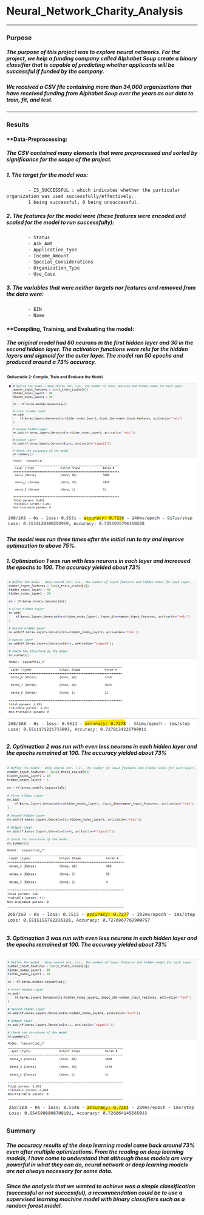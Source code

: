 # Neural_Network_Charity_Analysis
---
### Purpose
##### The purpose of this project was to explore neural networks. For the project, we help a funding company called Alphabet Soup create a binary classifier that is capable of predicting whether applicants will be successful if funded by the company.
##### We received a CSV file containing more than 34,000 organizations that have received funding from Alphabet Soup over the years as our data to train, fit, and test.
---
### Results
#### **Data-Preprocessing:
##### The CSV contained many elements that were preprocessed and sorted by significance for the scope of the project.
##### 1. The target for the model was:
            - IS_SUCCESSFUL : which indicates whether the particular organization was used successfully/effectively. 
            1 being successful, 0 being unsuccessful.
##### 2. The features for the model were (these features were encoded and scaled for the model to run successfully):
            - Status
            - Ask_Amt
            - Application_Tyoe
            - Income_Amount
            - Special_Considerations
            - Organization_Type
            - Use_Case
##### 3. The variables that were neither targets nor features and removed from the data were:
            - EIN
            - Name
#### **Compiling, Training, and Evaluating the model:
##### The original model had 80 neurons in the first hidden layer and 30 in the second hidden layer. The activation functions were relu for the hidden layers and sigmoid for the outer layer. The model ran 50 epochs and produced around a 73% accuracy.
![](https://github.com/yfaulkne/Neural_Network_Charity_Analysis/blob/main/Resources/images/compile_train_evaluate.png)
![](https://github.com/yfaulkne/Neural_Network_Charity_Analysis/blob/main/Resources/images/accuracy.png)
##### The model was run three times after the initial run to try and improve optimaztion to above 75%. 
##### 1. Optimization 1 was run with less neurons in each layer and increased the epochs to 100. The accuracy yielded about 73%
![](https://github.com/yfaulkne/Neural_Network_Charity_Analysis/blob/main/Resources/images/optimazation1.png)
![](https://github.com/yfaulkne/Neural_Network_Charity_Analysis/blob/main/Resources/images/optimization1_accuracy.png)
##### 2. Optimaztion 2 was run with even less neurons in each hidden layer and the epochs remained at 100. The accuracy yielded about 73%
![](https://github.com/yfaulkne/Neural_Network_Charity_Analysis/blob/main/Resources/images/optimization2.png)
![](https://github.com/yfaulkne/Neural_Network_Charity_Analysis/blob/main/Resources/images/optimization2_accuracy.png)
##### 3. Optimaztion 3 was run with even less neurons in each hidden layer and the epochs remained at 100. The accuracy yielded about 73%
![](https://github.com/yfaulkne/Neural_Network_Charity_Analysis/blob/main/Resources/images/optimization3.png)
![](https://github.com/yfaulkne/Neural_Network_Charity_Analysis/blob/main/Resources/images/optimization3_accuracy.png)
---
### Summary
##### The accuracy results of the deep learning model came back around 73% even after multiple optimizations. From the reading on deep learning models, I have come to understand that although these models are very powerful in what they can do, neural network or deep learning models are not always necessary for some data.
##### Since the analysis that we wanted to achieve was a simple classification (successful or not successful), a recommendation could be to use a supervised learning machine model with binary classifiers such as a random forest model.

